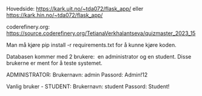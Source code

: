 Hovedside: https://kark.uit.no/~tda072/flask_app/
eller https://kark.hin.no/~tda072/flask_app/ 

coderefinery.org:
https://source.coderefinery.org/TetianaVerkhalantseva/quizmaster_2023_15 

Man må kjøre pip install -r requirements.txt for å kunne kjøre koden.

Databasen kommer med 2 brukere: 
en administrator og en student. Disse brukerne er ment for å teste systemet.

ADMINISTRATOR:
Brukernavn: admin
Passord: Admin!12

Vanlig bruker - STUDENT:
Brukernavn: student
Passord: Student!
